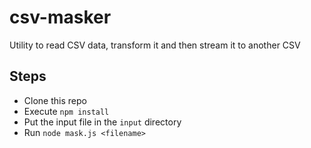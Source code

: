 # csv-masker
Utility to read CSV data, transform it and then stream it to another CSV

## Steps
- Clone this repo
- Execute `npm install`
- Put the input file in the `input` directory
- Run `node mask.js <filename>`
